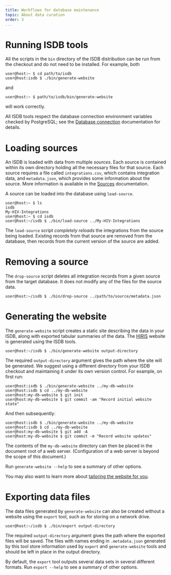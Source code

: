 ```yaml
---
title: Workflows for database maintenance
topic: About data curation
order: 3
...
```



# Running ISDB tools

All the scripts in the `bin` directory of the ISDB distribution can be run from
the checkout and do not need to be installed. For example, both

```
user@host:~ $ cd path/to/isdb
user@host:isdb $ ./bin/generate-website
```

and

```
user@host:~ $ path/to/isdb/bin/generate-website
```

will work correctly.

All ISDB tools respect the database connection environment variables checked by
PostgreSQL; see the [Database connection](Database-connection.html)
documentation for details.

# Loading sources

An ISDB is loaded with data from multiple _sources_. Each source is contained
within its own directory holding all the necessary files for that source. Each
source requires a file called `integrations.csv`, which contains integration
data, and `metadata.json`, which provides some information about the source.
More information is available in the [Sources][] documentation.

A source can be loaded into the database using `load-source`.

```
user@host:~ $ ls
isdb
My-HIV-Integrations
user@host:~ $ cd isdb
user@host:~/isdb $ ./bin/load-source ../My-HIV-Integrations
```

The `load-source` script _completely reloads_ the integrations from the source
being loaded. Existing records from that source are removed from the database,
then records from the current version of the source are added.

# Removing a source

The `drop-source` script deletes all integration records from a given source
from the target database. It does not modify any of the files for the source
data.

```
user@host:~/isdb $ ./bin/drop-source ../path/to/source/metadata.json
```

# Generating the website

The `generate-website` script creates a static site describing the data in your
ISDB, along with exported tabular summaries of the data. The [HIRIS][] website
is generated using the ISDB tools.

```
user@host:~/isdb $ ./bin/generate-website output-directory
```

The required `output-directory` argument gives the path where the site will be
generated. We suggest using a different directory from your ISDB checkout and
maintaining it under its own version control. For example, on first run:

```
user@host:isdb $ ./bin/generate-website ../my-db-website
user@host:isdb $ cd ../my-db-website
user@host:my-db-website $ git init
user@host:my-db-website $ git commit -am "Record initial website state"
```

And then subsequently:

```
user@host:isdb $ ./bin/generate-website ../my-db-website
user@host:isdb $ cd ../my-db-website
user@host:my-db-website $ git add -A
user@host:my-db-website $ git commit -m "Record website updates"
```

The contents of the `my-db-website` directory can then be placed in the
document root of a web server. (Configuration of a web server is beyond the
scope of this document.)

Run `generate-website --help` to see a summary of other options.

You may also want to learn more about [tailoring the website for
you](Website.html).

# Exporting data files

The data files generated by `generate-website` can also be created without a
website using the `export` tool, such as for storing on a network drive.

```
user@host:~/isdb $ ./bin/export output-directory
```

The required `output-directory` argument gives the path where the exported
files will be saved. The files with names ending in `.metadata.json` generated
by this tool store information used by `export` and `generate-website` tools
and should be left in place in the output directory.

By default, the `export` tool outputs several data sets in several different
formats. Run `export --help` to see a summary of other options.

[HIRIS]: http://mullinslab.microbiol.washington.edu/hiris/
[Sources]: Sources.html
